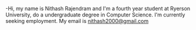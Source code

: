-Hi, my name is Nithash Rajendram and I'm a fourth year student at Ryerson University, do a undergraduate degree in Computer Science. I'm currently seeking employment. My email is nithash2000@gmail.com

<!---
NithashR/NithashR is a ✨ special ✨ repository because its `README.md` (this file) appears on your GitHub profile.
You can click the Preview link to take a look at your changes.
--->

